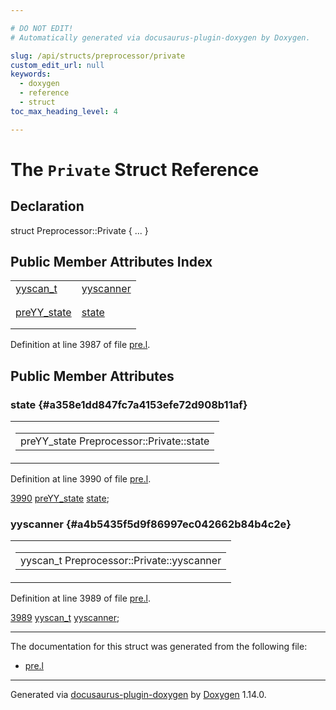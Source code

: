 ```yaml
---

# DO NOT EDIT!
# Automatically generated via docusaurus-plugin-doxygen by Doxygen.

slug: /api/structs/preprocessor/private
custom_edit_url: null
keywords:
  - doxygen
  - reference
  - struct
toc_max_heading_level: 4

---
```


<div class="doxyPage">

# The `Private` Struct Reference



## Declaration

<div class="doxyDeclaration">
struct Preprocessor::Private { ... }
</div>

## Public Member Attributes Index

<table class="doxyMembersIndex">

<tr class="doxyMemberIndexItem">
<td class="doxyMemberIndexItemType" align="left" valign="top"><a href="/web-doxygen/docs/api/files/src/code-l/#a9484188abbc459dafcbd4c96425fa70b">yyscan_t</a></td>
<td class="doxyMemberIndexItemName" align="left" valign="top"><a href="#a4b5435f5d9f86997ec042662b84b4c2e">yyscanner</a></td>
</tr>
<tr class="doxyMemberIndexDescription">
<td class="doxyMemberIndexDescriptionLeft"></td>
<td class="doxyMemberIndexDescriptionRight">
</td>
</tr>
<tr class="doxyMemberIndexSeparator">
<td class="doxyMemberIndexSeparator" colspan="2"></td>
</tr>

<tr class="doxyMemberIndexItem">
<td class="doxyMemberIndexItemType" align="left" valign="top"><a href="/web-doxygen/docs/api/structs/preyy-state">preYY_state</a></td>
<td class="doxyMemberIndexItemName" align="left" valign="top"><a href="#a358e1dd847fc7a4153efe72d908b11af">state</a></td>
</tr>
<tr class="doxyMemberIndexDescription">
<td class="doxyMemberIndexDescriptionLeft"></td>
<td class="doxyMemberIndexDescriptionRight">
</td>
</tr>
<tr class="doxyMemberIndexSeparator">
<td class="doxyMemberIndexSeparator" colspan="2"></td>
</tr>

</table>


Definition at line 3987 of file <a href="/web-doxygen/docs/api/files/src/pre-l">pre.l</a>.

<div class="doxySectionDef">

## Public Member Attributes

### state {#a358e1dd847fc7a4153efe72d908b11af}

<div class="doxyMemberItem">
<div class="doxyMemberProto">
<table class="doxyMemberLabels">
<tr class="doxyMemberLabels">
<td class="doxyMemberLabelsLeft">
<table class="doxyMemberName">
<tr>
<td class="doxyMemberName">preYY_state Preprocessor::Private::state</td>
</tr>
</table>
</td>
</tr>
</table>
</div>
<div class="doxyMemberDoc">



Definition at line 3990 of file <a href="/web-doxygen/docs/api/files/src/pre-l">pre.l</a>.

<div class="doxyProgramListing">

<div class="doxyCodeLine"><span class="doxyLineNumber"><a href="#a358e1dd847fc7a4153efe72d908b11af">3990</a></span><span class="doxyLineContent"><span class="doxyHighlight">  <a href="/web-doxygen/docs/api/structs/preyy-state">preYY_state</a> <a href="#a358e1dd847fc7a4153efe72d908b11af">state</a>;</span></span></div>

</div>

</div>
</div>

### yyscanner {#a4b5435f5d9f86997ec042662b84b4c2e}

<div class="doxyMemberItem">
<div class="doxyMemberProto">
<table class="doxyMemberLabels">
<tr class="doxyMemberLabels">
<td class="doxyMemberLabelsLeft">
<table class="doxyMemberName">
<tr>
<td class="doxyMemberName">yyscan_t Preprocessor::Private::yyscanner</td>
</tr>
</table>
</td>
</tr>
</table>
</div>
<div class="doxyMemberDoc">



Definition at line 3989 of file <a href="/web-doxygen/docs/api/files/src/pre-l">pre.l</a>.

<div class="doxyProgramListing">

<div class="doxyCodeLine"><span class="doxyLineNumber"><a href="#a4b5435f5d9f86997ec042662b84b4c2e">3989</a></span><span class="doxyLineContent"><span class="doxyHighlight">  <a href="/web-doxygen/docs/api/files/src/code-l/#a9484188abbc459dafcbd4c96425fa70b">yyscan_t</a> <a href="#a4b5435f5d9f86997ec042662b84b4c2e">yyscanner</a>;</span></span></div>

</div>

</div>
</div>

</div>

<hr/>

The documentation for this struct was generated from the following file:

<ul>
<li><a href="/web-doxygen/docs/api/files/src/pre-l">pre.l</a></li>
</ul>

<hr/>

<p class="doxyGeneratedBy">Generated via <a href="https://github.com/xpack/docusaurus-plugin-doxygen">docusaurus-plugin-doxygen</a> by <a href="https://www.doxygen.nl">Doxygen</a> 1.14.0.</p>

</div>
